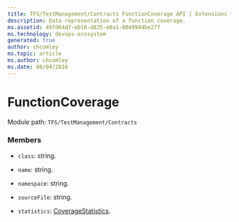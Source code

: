 ```yaml
---
title: TFS/TestManagement/Contracts FunctionCoverage API | Extensions for Azure DevOps Services
description: Data representation of a function coverage.
ms.assetid: 49fd64d7-eb18-d835-e0a1-0049994be27f
ms.technology: devops-ecosystem
generated: true
author: chcomley
ms.topic: article
ms.author: chcomley
ms.date: 08/04/2016
---
```


# FunctionCoverage

Module path: `TFS/TestManagement/Contracts`

### Members

* `class`: string.

* `name`: string.

* `namespace`: string.

* `sourceFile`: string.

* `statistics`: [CoverageStatistics](../../../TFS/TestManagement/Contracts/CoverageStatistics.md).
